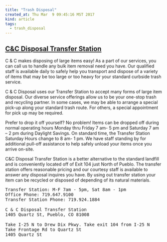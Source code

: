 ```yaml
---
title: "Trash Disposal"
created_at: Thu Mar  9 09:45:16 MST 2017
kind: article
tags:
  - trash_disposal
---
```


<h2>
  <a href="http://www.ccdisposalco.com/transfer-station/" target="_blank">C&C Disposal Transfer Station</a>
</h2>

C & C makes disposing of large items easy! As a part of our services, you
can call us to handle any bulk item removal need you have. Our qualified
staff is available daily to safely help you transport and dispose of a
variety of items that may be too large or too heavy for your standard
curbside trash service.

C & C Disposal uses our Transfer Station to accept many forms of large
item disposal. Our diverse service offerings allow us to be your one-stop
trash and recycling partner. In some cases, we may be able to arrange a
special pick-up along your standard trash route. For others, a special
appointment for pick up may be required.

Prefer to drop it off yourself? No problem! Items can be dropped off
during normal operating hours Monday thru Friday 7 am- 5 pm and Saturday
7 am – 2 pm during Daylight Savings. On standard time, the Transfer
Station Saturday Hours change to 8 am- 1 pm. We have staff standing by
for additional pull-off assistance to help safely unload your items once
you arrive on-site.

C&C Disposal Transfer Station is a better alternative to the standard
landfill and is conveniently located off of Exit 104 just North of
Pueblo. The transfer station offers reasonable pricing and our courtesy
staff is available to answer any disposal inquires you have. By using
out transfer station your item can be recycled or disposed of depending
of its natural materials.

<pre>
Transfer Station: M-F 7am - 5pm, Sat 8am - 1pm
Office Phone: 719.647.9100
Transfer Station Phone: 719.924.1884

C & C Disposal Transfer Station
1405 Quartz St, Pueblo, CO 81008

Take I-25 N to Drew Dix Pkwy. Take exit 104 from I-25 N
Take Frontage Rd to Quartz St
1405 Quartz St
</pre>

<!--
html boilerplate
<a href="" target="_blank"></a>
<a name=""></a>
<img src="" width="400px">
<ul>
  <li></li>
</ul>
<pre>
</pre>
<pre><code>
</code></pre>
<math xmlns='http://www.w3.org/1998/Math/MathML' display='block'>
</math>
-->
